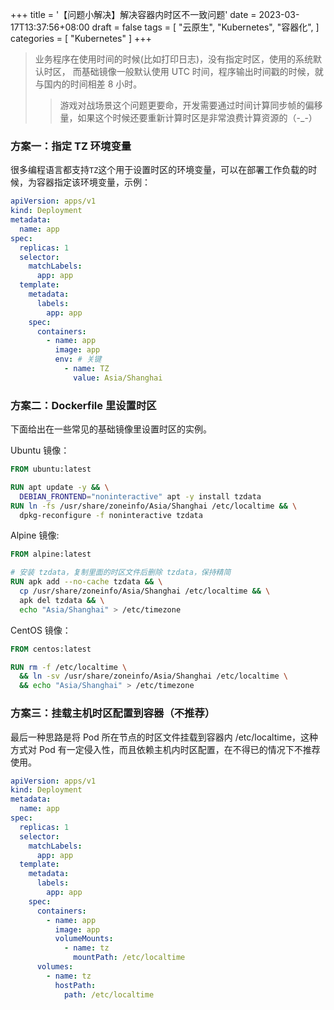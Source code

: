 +++
title = '【问题小解决】解决容器内时区不一致问题'
date = 2023-03-17T13:37:56+08:00
draft = false
tags = [
    "云原生",
    "Kubernetes",
    "容器化",
]
categories = [
    "Kubernetes"
]
+++

> 业务程序在使用时间的时候(比如打印日志)，没有指定时区，使用的系统默认时区，
> 而基础镜像一般默认使用 UTC 时间，程序输出时间戳的时候，就与国内的时间相差 8 小时。
> 
>> 游戏对战场景这个问题更要命，开发需要通过时间计算同步帧的偏移量，如果这个时候还要重新计算时区是非常浪费计算资源的（-_-）

### 方案一：指定 TZ 环境变量

很多编程语言都支持`TZ`这个用于设置时区的环境变量，可以在部署工作负载的时候，为容器指定该环境变量，示例：
<!--more-->
```yaml
apiVersion: apps/v1
kind: Deployment
metadata:
  name: app
spec:
  replicas: 1
  selector:
    matchLabels:
      app: app
  template:
    metadata:
      labels:
        app: app
    spec:
      containers:
        - name: app
          image: app
          env: # 关键
            - name: TZ
              value: Asia/Shanghai
```

### 方案二：Dockerfile 里设置时区

下面给出在一些常见的基础镜像里设置时区的实例。

Ubuntu 镜像：
```dockerfile
FROM ubuntu:latest

RUN apt update -y && \
  DEBIAN_FRONTEND="noninteractive" apt -y install tzdata
RUN ln -fs /usr/share/zoneinfo/Asia/Shanghai /etc/localtime && \
  dpkg-reconfigure -f noninteractive tzdata
```

Alpine 镜像:
```dockerfile
FROM alpine:latest

# 安装 tzdata，复制里面的时区文件后删除 tzdata，保持精简
RUN apk add --no-cache tzdata && \
  cp /usr/share/zoneinfo/Asia/Shanghai /etc/localtime && \
  apk del tzdata && \
  echo "Asia/Shanghai" > /etc/timezone
```

CentOS 镜像：
```dockerfile
FROM centos:latest

RUN rm -f /etc/localtime \
  && ln -sv /usr/share/zoneinfo/Asia/Shanghai /etc/localtime \
  && echo "Asia/Shanghai" > /etc/timezone
```

### 方案三：挂载主机时区配置到容器（不推荐）

最后一种思路是将 Pod 所在节点的时区文件挂载到容器内 /etc/localtime，这种方式对 Pod 有一定侵入性，而且依赖主机内时区配置，在不得已的情况下不推荐使用。

```yaml
apiVersion: apps/v1
kind: Deployment
metadata:
  name: app
spec:
  replicas: 1
  selector:
    matchLabels:
      app: app
  template:
    metadata:
      labels:
        app: app
    spec:
      containers:
        - name: app
          image: app
          volumeMounts:
            - name: tz
              mountPath: /etc/localtime
      volumes:
        - name: tz
          hostPath:
            path: /etc/localtime
```